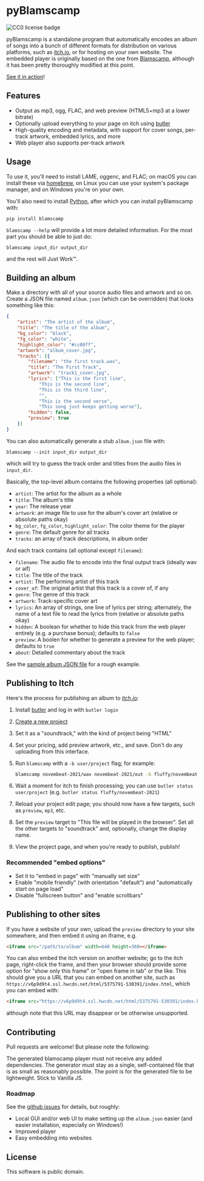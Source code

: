 # pyBlamscamp

![CC0 license badge](https://licensebuttons.net/p/zero/1.0/88x31.png)

pyBlamscamp is a standalone program that automatically encodes an album of songs into a bunch of different formats for distribution on various platforms, such as [itch.io](https://itch.io/), or for hosting on your own website. The embedded player is originally based on the one from [Blamscamp](https://github.com/blackle/blamscamp), although it has been pretty thoroughly modified at this point.

[See it in action](https://fluffy.itch.io/novembeat-2021)!

## Features

* Output as mp3, ogg, FLAC, and web preview (HTML5+mp3 at a lower bitrate)
* Optionally upload everything to your page on itch using [butler](https://itch.io/docs/butler/)
* High-quality encoding and metadata, with support for cover songs, per-track artwork, embedded lyrics, and more
* Web player also supports per-track artwork

## Usage

To use it, you'll need to install LAME, oggenc, and FLAC; on macOS you can install these via [homebrew](https://brew.sh/), on Linux you can use your system's package manager, and on Windows you're on your own.

You'll also need to install [Python](https://python.org), after which you can install pyBlamscamp with:

```
pip install blamscamp
```

`blamscamp --help` will provide a lot more detailed information. For the most part you should be able to just do:

```
blamscamp input_dir output_dir
```

and the rest will Just Work™.

## Building an album

Make a directory with all of your source audio files and artwork and so on. Create a JSON file named `album.json` (which can be overridden) that looks something like this:

```json
{
    "artist": "The artist of the album",
    "title": "The title of the album",
    "bg_color": "black",
    "fg_color": "white",
    "highlight_color": "#cc00ff",
    "artwork": "album_cover.jpg",
    "tracks": [{
        "filename": "the first track.wav",
        "title": "The First Track",
        "artwork": "track1_cover.jpg",
        "lyrics": ["This is the first line",
            "This is the second line",
            "This is the third line",
            "",
            "This is the second verse",
            "This song just keeps getting worse"],
        "hidden": false,
        "preview": true
    }]
}
```

You can also automatically generate a stub `album.json` file with:

```
blamscamp --init input_dir output_dir
```

which will try to guess the track order and titles from the audio files in `input_dir`.

Basically, the top-level album contains the following properties (all optional):

* `artist`: The artist for the album as a whole
* `title`: The album's title
* `year`: The release year
* `artwork`: an image file to use for the album's cover art (relative or absolute paths okay)
* `bg_color`, `fg_color`, `highlight_color`: The color theme for the player
* `genre`: The default genre for all tracks
* `tracks`: an array of track descriptions, in album order

And each track contains (all optional except `filename`):

* `filename`: The audio file to encode into the final output track (ideally wav or aif)
* `title`: The title of the track
* `artist`: The performing artist of this track
* `cover_of`: The original artist that this track is a cover of, if any
* `genre`: The genre of this track
* `artwork`: Track-specific cover art
* `lyrics`: An array of strings, one line of lyrics per string; alternately, the name of a text file to read the lyrics from (relative or absolute paths okay)
* `hidden`: A boolean for whether to hide this track from the web player entirely (e.g. a purchase bonus); defaults to `false`
* `preview`: A boolen for whether to generate a preview for the web player; defaults to `true`
* `about`: Detailed commentary about the track

See the [sample album JSON file](https://github.com/fluffy-critter/pyBlamscamp/blob/main/tests/album/album.json) for a rough example.

## Publishing to Itch

Here's the process for publishing an album to [itch.io](https://itch.io):

1. Install [butler](https://itch.io/docs/butler/) and log in with `butler login`
1. [Create a new project](https://itch.io/game/new)
2. Set it as a "soundtrack," with the kind of project being "HTML"
3. Set your pricing, add preview artwork, etc., and save. Don't do any uploading from this interface.
4. Run `blamscamp` with a `-b user/project` flag; for example:

    ```sh
    blamscamp novembeat-2021/wav novembeat-2021/out -b fluffy/novembeat-2021
    ```
5. Wait a moment for itch to finish processing; you can use `butler status user/project` (e.g. `butler status fluffy/novembeat-2021`)
6. Reload your project edit page; you should now have a few targets, such as `preview`, `mp3`, etc.
7. Set the `preview` target to "This file will be played in the browser". Set all the other targets to "soundtrack" and, optionally, change the display name.
8. View the project page, and when you're ready to publish, publish!

### Recommended "embed options"

* Set it to "embed in page" with "manually set size"
* Enable "mobile friendly" (with orientation "default") and "automatically start on page load"
* Disable "fullscreen button" and "enable scrollbars"

## Publishing to other sites

If you have a website of your own, upload the `preview` directory to your site somewhere, and then embed it using an iframe, e.g.

```html
<iframe src="/path/to/album" width=640 height=360></iframe>
```

You can also embed the itch version on another website; go to the itch page, right-click the frame, and then your browser should provide some option for "show only this frame" or "open frame in tab" or the like. This should give you a URL that you can embed on another site, such as `https://v6p9d9t4.ssl.hwcdn.net/html/5375791-530391/index.html`, which you can embed with:

```html
<iframe src="https://v6p9d9t4.ssl.hwcdn.net/html/5375791-530391/index.html" width=640 height=360></iframe>
```

although note that this URL may disappear or be otherwise unsupported.

## Contributing

Pull requests are welcome! But please note the following:

The generated blamscamp player must not receive any added dependencies. The generator must stay as a single, self-contained file that is as small as reasonably possible. The point is for the generated file to be lightweight. Stick to Vanilla JS.

### Roadmap

See the [github issues](https://github.com/fluffy-critter/pyBlamscamp/issues) for details, but roughly:

* Local GUI and/or web UI to make setting up the `album.json` easier (and easier installation, especially on Windows!)
* Improved player
* Easy embedding into  websites

## License

This software is public domain.
